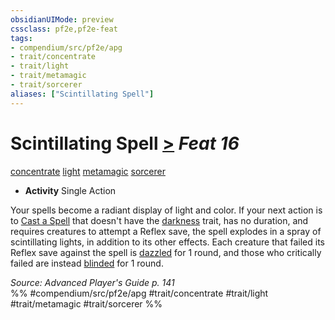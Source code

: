 ```yaml
---
obsidianUIMode: preview
cssclass: pf2e,pf2e-feat
tags:
- compendium/src/pf2e/apg
- trait/concentrate
- trait/light
- trait/metamagic
- trait/sorcerer
aliases: ["Scintillating Spell"]
---
```

# Scintillating Spell  [>](../../Rules/core-rulebook/chapter-9-playing-the-game.md#Actions "Single Action") *Feat 16*  
[concentrate](../../Rules/traits/concentrate.md)  [light](../../Rules/traits/light.md)  [metamagic](../../Rules/traits/metamagic.md)  [sorcerer](../../Rules/traits/sorcerer.md)  

- **Activity** Single Action

Your spells become a radiant display of light and color. If your next action is to [Cast a Spell](../../Rules/actions/cast-a-spell.md) that doesn't have the [darkness](../../Rules/traits/darkness.md) trait, has no duration, and requires creatures to attempt a Reflex save, the spell explodes in a spray of scintillating lights, in addition to its other effects. Each creature that failed its Reflex save against the spell is [dazzled](../../Rules/conditions.md#Dazzled) for 1 round, and those who critically failed are instead [blinded](../../Rules/conditions.md#Blinded) for 1 round.

*Source: Advanced Player's Guide p. 141*  
%% #compendium/src/pf2e/apg #trait/concentrate #trait/light #trait/metamagic #trait/sorcerer %%